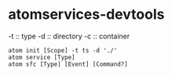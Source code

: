 # atomservices-devtools

-t :: type
-d :: directory
-c :: container

```
atom init [Scope] -t ts -d './'
atom service [Type]
atom sfc [Type] [Event] [Command?]
```

